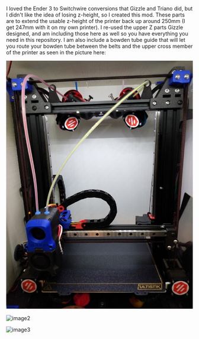 I loved the Ender 3 to Switchwire conversions that Gizzle and Triano did, but I didn't like the idea of losing z-height, so I created this mod.
These parts are to extend the usable z-height of the printer back up around 250mm (I get 247mm with it on my own printer).  I re-used the upper Z parts Gizzle designed, and am including those here as well so you have everything you need in this repository.
I am also include a bowden tube guide that will let you route your bowden tube between the belts and the upper cross member of the printer as seen in the picture here:

![image1](IMAGES/picture.jpg)

![image2](IMAGES/tall_z_front.jpg)

![image3](IMAGES/tall_z_rear.jpg)
